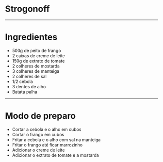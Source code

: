 # Strogonoff

---

# Ingredientes

- 500g de peito de frango
- 2 caixas de creme de leite
- 150g de extrato de tomate
- 2 colheres de mostarda
- 3 colheres de manteiga
- 2 colheres de sal
- 1/2 cebola
- 3 dentes de alho
- Batata palha

---

# Modo de preparo

- Cortar a cebola e o alho em cubos
- Cortar o frango em cubos
- Fritar a cebola e o alho com sal na manteiga
- Fritar o frango até ficar marrozinho
- Adicionar o creme de leite
- Adicionar o extrato de tomate e a mostarda